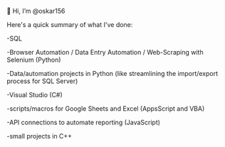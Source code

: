 👋 Hi, I’m @oskar156

Here's a quick summary of what I've done:

-SQL

-Browser Automation / Data Entry Automation / Web-Scraping with Selenium (Python)

-Data/automation projects in Python (like streamlining the import/export process for SQL Server)

-Visual Studio (C#)

-scripts/macros for Google Sheets and Excel (AppsScript and VBA)

-API connections to automate reporting (JavaScript)

-small projects in C++
  

<!---
oskar156/oskar156 is a ✨ special ✨ repository because its `README.md` (this file) appears on your GitHub profile.
You can click the Preview link to take a look at your changes.
--->
